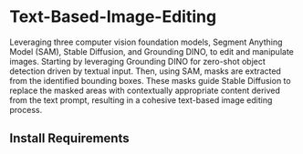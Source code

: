 # Text-Based-Image-Editing

Leveraging three computer vision foundation models, Segment Anything Model (SAM), Stable Diffusion, and Grounding DINO, to edit and manipulate images. Starting by leveraging Grounding DINO for zero-shot object detection driven by textual input. Then, using SAM, masks are extracted from the identified bounding boxes. These masks guide Stable Diffusion to replace the masked areas with contextually appropriate content derived from the text prompt, resulting in a cohesive text-based image editing process.

## Install Requirements


